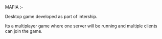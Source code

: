 MAFIA :-

Desktop game developed as part of intership.

Its a multiplayer game where one server will be running and multiple clients can join the game.

